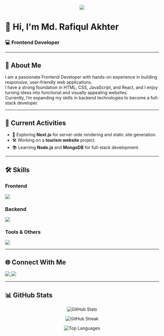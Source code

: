 <!-- Banner Image -->
<p align="center">
  <img src="https://i.ibb.co.com/wZJxDwMT/Black-and-Teal-Modern-Web-Developer-Presentation.jpg">
</p>

# 👋 Hi, I'm Md. Rafiqul Akhter  
### 💻 Frontend Developer

---

## 📌 About Me
I am a passionate Frontend Developer with hands-on experience in building responsive, user-friendly web applications.  
I have a strong foundation in HTML, CSS, JavaScript, and React, and I enjoy turning ideas into functional and visually appealing websites.  
Currently, I’m expanding my skills in backend technologies to become a full-stack developer.  

---

## 🚀 Current Activities
- 🌱 Exploring **Next.js** for server-side rendering and static site generation.  
- 🛠 Working on a **tourism website** project.  
- 📚 Learning **Node.js** and **MongoDB** for full-stack development.  

---

## 🛠 Skills  

### **Frontend**
<p align="left">
  <img src="https://skillicons.dev/icons?i=html,css,tailwind,js,react" />
</p>

### **Backend**
<p align="left">
  <img src="https://skillicons.dev/icons?i=nodejs,express,mongodb" />
</p>

### **Tools & Others**
<p align="left">
  <img src="https://skillicons.dev/icons?i=git,github,vscode,firebase" />
</p>

---

## 🌐 Connect With Me
<p align="left">
  <a href="https://github.com/rafiq-567" target="_blank">
    <img src="https://skillicons.dev/icons?i=github" />
  </a>
  <a href="https://www.linkedin.com/in/YOUR_LINKEDIN_ID" target="_blank">
    <img src="https://skillicons.dev/icons?i=linkedin" />
  </a>
</p>

---

## 📊 GitHub Stats

<p align="center">
  <img src="https://github-readme-stats.vercel.app/api?username=rafiq-567&show_icons=true&theme=tokyonight" alt="GitHub Stats" />
</p>

<p align="center">
  <img src="https://github-readme-streak-stats.herokuapp.com/?user=rafiq-567&theme=tokyonight" alt="GitHub Streak" />
</p>

<p align="center">
  <img src="https://github-readme-stats.vercel.app/api/top-langs/?username=rafiq-567&layout=compact&theme=tokyonight" alt="Top Languages" />
</p>

